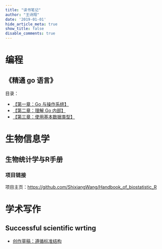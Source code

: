 ```yaml
---
title: "读书笔记"
author: "王诗翔"
date: '2019-01-01'
hide_article_meta: true
show_title: false
disable_comments: true
---
```


# 编程

## 《精通 go 语言》

目录：

- [【第一章：Go 与操作系统】](../read/mastering-go-book-chapter-01)
- [【第二章：理解 Go 内部】](../read/mastering-go-book-chapter-02)
- [【第三章：使用基本数据类型】](../read/mastering-go-book-chapter-03)

# 生物信息学

## 生物统计学与R手册

### 项目链接

项目主页：<https://github.com/ShixiangWang/Handbook_of_biostatistic_R>

# 学术写作

## Successful scientific wrting

- [创作草稿：遵循标准结构](../read/sci-writing-composing-a-first-draft)

